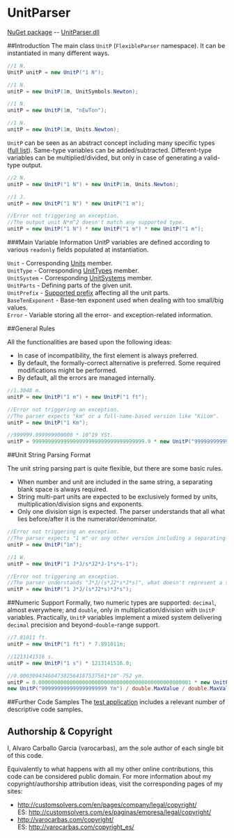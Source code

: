 # UnitParser 

[NuGet package](https://www.nuget.org/packages/UnitParser/) -- [UnitParser.dll](https://github.com/varocarbas/FlexibleParser/tree/master/all_binaries)

##Introduction
The main class ```UnitP``` (```FlexibleParser``` namespace). It can be instantiated in many different ways.

```C#
//1 N.
UnitP unitP = new UnitP("1 N"); 

//1 N.
unitP = new UnitP(1m, UnitSymbols.Newton);

//1 N.
unitP = new UnitP(1m, "nEwTon");

//1 N.
unitP = new UnitP(1m, Units.Newton);
```

```UnitP``` can be seen as an abstract concept including many specific types ([full list](https://github.com/varocarbas/FlexibleParser/blob/master/all_code/UnitParser/Source/Keywords/Public/Keywords_Public_Types.cs)). Same-type variables can be added/subtracted. Different-type variables can be multiplied/divided, but only in case of generating a valid-type output.

```C#
//2 N.
unitP = new UnitP("1 N") + new UnitP(1m, Units.Newton);

//1 J.
unitP = new UnitP("1 N") * new UnitP("1 m");

//Error not triggering an exception. 
//The output unit N*m^2 doesn't match any supported type.
unitP = new UnitP("1 N") * new UnitP("1 m") * new UnitP("1 m"); 
```

###Main Variable Information
UnitP variables are defined according to various ```readonly``` fields populated at instantiation.

```Unit``` - Corresponding [Units](https://github.com/varocarbas/FlexibleParser/blob/master/all_code/UnitParser/Source/Keywords/Public/Units/Keywords_Public_Units_Names.cs) member.<br>
```UnitType``` - Corresponding [UnitTypes](https://github.com/varocarbas/FlexibleParser/blob/master/all_code/UnitParser/Source/Keywords/Public/Keywords_Public_Types.cs) member.<br>
```UnitSystem``` - Corresponding [UnitSystems](https://github.com/varocarbas/FlexibleParser/blob/master/all_code/UnitParser/Source/Keywords/Public/Keywords_Public_Miscellaneous.cs) member.<br>
```UnitParts``` - Defining parts of the given unit.<br>
```UnitPrefix``` - [Supported prefix](https://github.com/varocarbas/FlexibleParser/blob/master/all_code/UnitParser/Source/Keywords/Public/Keywords_Public_Prefixes.cs) affecting all the unit parts.<br>
```BaseTenExponent``` - Base-ten exponent used when dealing with too small/big values.<br>
```Error``` - Variable storing all the error- and exception-related information.

##General Rules

All the functionalities are based upon the following ideas:
- In case of incompatibility, the first element is always preferred.
- By default, the formally-correct alternative is preferred. Some required modifications might be performed.
- By default, all the errors are managed internally.

```C#
//1.3048 m.
unitP = new UnitP("1 m") + new UnitP("1 ft"); 

//Error not triggering an exception. 
//The parser expects "km" or a full-name-based version like "KiLom".
unitP = new UnitP("1 Km"); 

//999999.999999900000 * 10^19 YSt.
unitP = 999999999999999999999999999999999999.9 * new UnitP("9999999999999 St"); 
```

##Unit String Parsing Format

The unit string parsing part is quite flexible, but there are some basic rules.
- When number and unit are included in the same string, a separating blank space is always required.
- String multi-part units are expected to be exclusively formed by units, multiplication/division signs and exponents.
- Only one division sign is expected. The parser understands that all what lies before/after it is the numerator/denominator.

```C#
//Error not triggering an exception. 
//The parser expects "1 m" or any other version including a separating blank space.
unitP = new UnitP("1m"); 

//1 W.
unitP = new UnitP("1 J*J/s*J2*J-1*s*s-1");

//Error not triggering an exception. 
//The parser understands "J*J/(s*J2*s*J*s)", what doesn't represent a supported type.
unitP = new UnitP("1 J*J/(s*J2*s)*J*s");
```

##Numeric Support
Formally, two numeric types are supported: ```decimal```, almost everywhere; and ```double```, only in multiplication/division with ```UnitP``` variables. Practically, ```UnitP``` variables implement a mixed system delivering ```decimal``` precision and beyond-```double```-range support. 

```C#
//7.81011 ft.
unitP = new UnitP("1 ft") * 7.891011m;

//1213141516 s.
unitP = new UnitP("1 s") * 1213141516.0;

//0.0003094346047382564187537561*10^-752 ym.
unitP = 0.0000000000000000000000000000000000000000000000001 * new UnitP(0.000000000000000000001m, "ym2") / 
new UnitP("999999999999999999999 Ym") / double.MaxValue / double.MaxValue; 
```

##Further Code Samples
The [test application](https://github.com/varocarbas/FlexibleParser/blob/master/all_code/Test/Program.cs) includes a relevant number of descriptive code samples. 

## Authorship & Copyright

I, Alvaro Carballo Garcia (varocarbas), am the sole author of each single bit of this code.

Equivalently to what happens with all my other online contributions, this code can be considered public domain. For more information about my copyright/authorship attribution ideas, visit the corresponding pages of my sites:
- http://customsolvers.com/en/pages/company/legal/copyright/<br/> 
ES: http://customsolvers.com/es/paginas/empresa/legal/copyright/
- http://varocarbas.com/copyright/<br/>ES: http://varocarbas.com/copyright_es/
